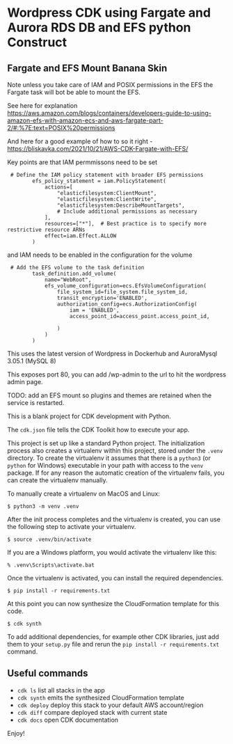 
# Wordpress CDK using Fargate and Aurora RDS DB and EFS python Construct


## Fargate and EFS Mount Banana Skin

Note unless you take care of IAM and POSIX permissions in the EFS the Fargate task will bot be able to mount the EFS.

See here for explanation https://aws.amazon.com/blogs/containers/developers-guide-to-using-amazon-efs-with-amazon-ecs-and-aws-fargate-part-2/#:%7E:text=POSIX%20permissions

And here for a good example of how to so it right - https://bliskavka.com/2021/10/21/AWS-CDK-Fargate-with-EFS/

Key points are that IAM permmissons need to be set

```
 # Define the IAM policy statement with broader EFS permissions
        efs_policy_statement = iam.PolicyStatement(
            actions=[
                "elasticfilesystem:ClientMount",
                "elasticfilesystem:ClientWrite",
                "elasticfilesystem:DescribeMountTargets",
                # Include additional permissions as necessary
            ],
            resources=["*"],  # Best practice is to specify more restrictive resource ARNs
            effect=iam.Effect.ALLOW
        )
```

and IAM needs to be enabled in the configuration for the volume

```
 # Add the EFS volume to the task definition
        task_definition.add_volume(
            name="WebRoot",
            efs_volume_configuration=ecs.EfsVolumeConfiguration(
                file_system_id=file_system.file_system_id,
                transit_encryption='ENABLED',
                authorization_config=ecs.AuthorizationConfig(
                    iam = 'ENABLED',
                    access_point_id=access_point.access_point_id,
                    
                )
            )
        )

```





This uses the latest version of Wordpress in Dockerhub and AuroraMysql 3.05.1 (MySQL 8)

This exposes port 80, you can add /wp-admin to the url to hit the wordpress admin page.

TODO: add an EFS mount so plugins and themes are retained when the service is restarted.


This is a blank project for CDK development with Python.

The `cdk.json` file tells the CDK Toolkit how to execute your app.

This project is set up like a standard Python project.  The initialization
process also creates a virtualenv within this project, stored under the `.venv`
directory.  To create the virtualenv it assumes that there is a `python3`
(or `python` for Windows) executable in your path with access to the `venv`
package. If for any reason the automatic creation of the virtualenv fails,
you can create the virtualenv manually.

To manually create a virtualenv on MacOS and Linux:

```
$ python3 -m venv .venv
```

After the init process completes and the virtualenv is created, you can use the following
step to activate your virtualenv.

```
$ source .venv/bin/activate
```

If you are a Windows platform, you would activate the virtualenv like this:

```
% .venv\Scripts\activate.bat
```

Once the virtualenv is activated, you can install the required dependencies.

```
$ pip install -r requirements.txt
```

At this point you can now synthesize the CloudFormation template for this code.

```
$ cdk synth
```

To add additional dependencies, for example other CDK libraries, just add
them to your `setup.py` file and rerun the `pip install -r requirements.txt`
command.

## Useful commands

 * `cdk ls`          list all stacks in the app
 * `cdk synth`       emits the synthesized CloudFormation template
 * `cdk deploy`      deploy this stack to your default AWS account/region
 * `cdk diff`        compare deployed stack with current state
 * `cdk docs`        open CDK documentation

Enjoy!
